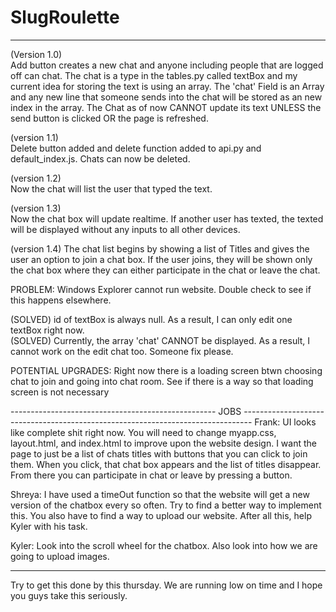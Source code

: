 # SlugRoulette

----------------------------------------------------------------------------------------------------------------------------------------
(Version 1.0)                                                                                                                             
  Add button creates a new chat and anyone including people that are logged off can chat. The chat is a type in the tables.py called textBox and my current idea for storing the text is using an array. The 'chat' Field is an Array and any new line that someone sends into the chat will be stored as an new index in the array. The Chat as of now CANNOT update its text UNLESS the send button is clicked OR the page is refreshed. 
  
(version 1.1)                                                                                                                           
  Delete button added and delete function added to api.py and default_index.js. Chats can now be deleted.

(version 1.2)                                                                                                                           
  Now the chat will list the user that typed the text.
  
(version 1.3)                                                                                                                           
  Now the chat box will update realtime. If another user has texted, the texted will be displayed without any inputs to all other devices.

(version 1.4)
  The chat list begins by showing a list of Titles and gives the user an option to join a chat box. If the user joins, they will be shown only the chat box where they can either participate in the chat or leave the chat.
  
PROBLEM:
  Windows Explorer cannot run website. Double check to see if this happens elsewhere.

  (SOLVED) id of textBox is always null. As a result, I can only edit one textBox right now.                                             
  (SOLVED) Currently, the array 'chat' CANNOT be displayed. As a result, I cannot work on the edit chat too. Someone fix please. 
  
POTENTIAL UPGRADES:
  Right now there is a loading screen btwn choosing chat to join and going into chat room. See if there is a way so that loading screen is not necessary              
  
--------------------------------------------------- JOBS --------------------------------------------------------------------------------
  Frank: UI looks like complete shit right now. You will need to change myapp.css, layout.html, and index.html to improve upon the website design. I want the page to just be a list of chats titles with buttons that you can click to join them. When you click, that chat box appears and the list of titles disappear. From there you can participate in chat or leave by pressing a button. 
  
  Shreya: I have used a timeOut function so that the website will get a new version of the chatbox every so often. Try to find a better way to implement this. You also have to find a way to upload our website. After all this, help Kyler with his task.
  
  Kyler: Look into the scroll wheel for the chatbox. Also look into how we are going to upload images.
  
----------------------------------------------------------------------------------------------------------------------------------------
Try to get this done by this thursday. We are running low on time and I hope you guys take this seriously.
